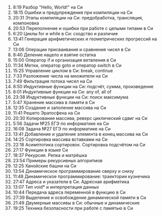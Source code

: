 1. 8:19 Разбор "Hello, World!" на Си
2. 18:15 Ошибки и предупреждения при компиляции на Си
3. 20:31 Этапы компиляции на Си: предобработка, трансляция, компоновка
4. 20:53 Переполнение и ошибки при работе с целыми типами в Си
5. 6:20 Циклы for и while в Си: сходство и различие
6. 13:41 Генерация арифметических и геометрических прогрессий на Си
7. 13:06 Операции присваивания и сравнения чисел в Си
8. 8:40 Деление нацело и взятие остатка
9. 15:00 Оператор if и организация ветвления в Си
10. 11:34 Метки, оператор goto и оператор switch в Си
11. 15:25 Управление циклом в Си: break, continue
12. 7:33 Разложение числа на множители на Си
13. 7:49 Фильтрация потока чисел на Си
14. 8:50 Индуктивные функции на Си: подсчёт, сумма, произведение
15. 8:01 Индуктивные функции на Си: any of, all of
16. 23:38 Индуктивные функции на Си: поиск максимума
17. 5:47 Хранение массива в памяти в Си
18. 12:35 Создание и заполение массива на Си
19. 11:41 Решето Эратосфена на Си
20. 20:30 Копирование массива, реверс циклический сдвиг на Си
21. 5:56 Задачи №25 ЕГЭ по информатике на Си
22. 16:08 Задача №27 ЕГЭ по информатике на Си
23. 13:41 Добавление и удаление элемента в конец массива на Си
24. 14:25 Сортировка массива вставками на Си
25. 22:18 Асимптотика сортировок. Сортировка подсчётом на Си
26. 27:17 Функции в языке Си
27. 18:37 Рекурсия. Репка и матрёшка
28. 23:54 Примеры рекурсивных алгоритмов
29. 12:25 Ханойские башни на Си
30. 13:54 Динамическое программирование сверху и снизу
31. 11:48 Динамическое программирование: траектории кузнечика
32. 27:47 Адреса и указатели в Си. Адресная арифметика
33. 13:07 Тип void* и интерпретация данных
34. 10:44 Передача адреса переменной в функцию в Си
35. 27:39 Выделение и освобождение динамической памяти в Си
36. 21:49 Двумерные массивы в Си: обычные и динамические
37. 19:25 Техника безопасности при работе с памятью в Си